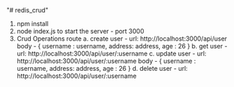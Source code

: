 "# redis_crud" 


1. npm install
2. node index.js to start the server - port 3000
3. Crud Operations route
	a. create user - url: http://localhost:3000/api/user
		body - {
			username : username,
			address: address,
			age : 26 }
	b. get user - url: http://localhost:3000/api/user/:username
	c. update user - url: http://localhost:3000/api/user/:username
		body - {
			username : username,
			address: address,
			age : 26 }
	d. delete user - url: http://localhost:3000/api/user/:username